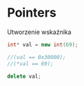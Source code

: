 # Pointers


Utworzenie wskaźnika
```cpp
int* val = new int(69);

//(val == 0x30000);
//(*val == 69);

delete val;

```

